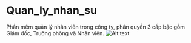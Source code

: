 # Quan_ly_nhan_su
Phần mềm quản lý nhân viên trong công ty, phân quyền 3 cấp bậc gồm Giám đốc, Trưởng phòng và Nhân viên.
![Alt text](/posts/path/to/img.jpg "Optional title")
